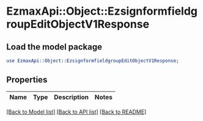 # EzmaxApi::Object::EzsignformfieldgroupEditObjectV1Response

## Load the model package
```perl
use EzmaxApi::Object::EzsignformfieldgroupEditObjectV1Response;
```

## Properties
Name | Type | Description | Notes
------------ | ------------- | ------------- | -------------

[[Back to Model list]](../README.md#documentation-for-models) [[Back to API list]](../README.md#documentation-for-api-endpoints) [[Back to README]](../README.md)


